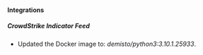 #### Integrations
##### CrowdStrike Indicator Feed
- Updated the Docker image to: *demisto/python3:3.10.1.25933*.
